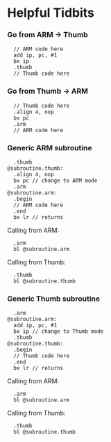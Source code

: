 Helpful Tidbits
===============

### Go from ARM -> Thumb

```
  // ARM code here
  add ip, pc, #1
  bx ip
  .thumb
  // Thumb code here
```

### Go from Thumb -> ARM

```
  // Thumb code here
  .align 4, nop
  bx pc
  .arm
  // ARM code here
```

### Generic ARM subroutine

```
  .thumb
@subroutine.thumb:
  .align 4, nop
  bx pc // change to ARM mode
  .arm
@subroutine.arm:
  .begin
  // ARM code here
  .end
  bx lr // returns
```

Calling from ARM:

```
  .arm
  bl @subroutine.arm
```

Calling from Thumb:

```
  .thumb
  bl @subroutine.thumb
```

### Generic Thumb subroutine

```
  .arm
@subroutine.arm:
  add ip, pc, #1
  bx ip // change to Thumb mode
  .thumb
@subroutine.thumb:
  .begin
  // Thumb code here
  .end
  bx lr // returns
```

Calling from ARM:

```
  .arm
  bl @subroutine.arm
```

Calling from Thumb:

```
  .thumb
  bl @subroutine.thumb
```
